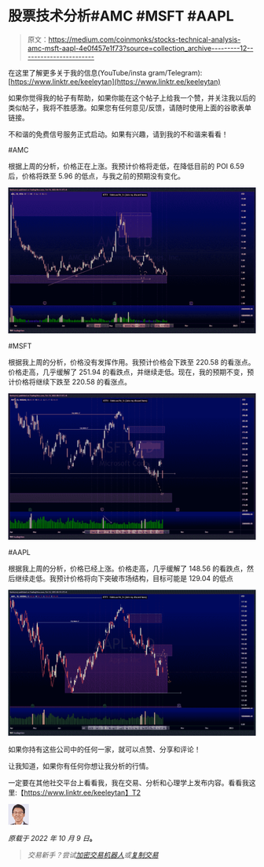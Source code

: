 # 股票技术分析#AMC #MSFT #AAPL

> 原文：<https://medium.com/coinmonks/stocks-technical-analysis-amc-msft-aapl-4e0f457e1f73?source=collection_archive---------12----------------------->

在这里了解更多关于我的信息(YouTube/insta gram/Telegram):[https://www.linktr.ee/keeleytan](https://www.linktr.ee/keeleytan)

如果你觉得我的帖子有帮助，如果你能在这个帖子上给我一个赞，并关注我以后的类似帖子，我将不胜感激。如果您有任何意见/反馈，请随时使用上面的谷歌表单链接。

不和谐的免费信号服务正式启动。如果有兴趣，请到我的不和谐来看看！

#AMC

根据上周的分析，价格正在上涨。我预计价格将走低，在降低目前的 POI 6.59 后，价格将跌至 5.96 的低点，与我之前的预期没有变化。

![](img/7fbbf380db03072b1016d2f307b8fb00.png)

#MSFT

根据我上周的分析，价格没有发挥作用。我预计价格会下跌至 220.58 的看涨点。价格走高，几乎缓解了 251.94 的看跌点，并继续走低。现在，我的预期不变，预计价格将继续下跌至 220.58 的看涨点。

![](img/368caaa7499c17074a3ea998bcf0d55e.png)

#AAPL

根据我上周的分析，价格已经上涨。价格走高，几乎缓解了 148.56 的看跌点，然后继续走低。我预计价格将向下突破市场结构，目标可能是 129.04 的低点

![](img/b22dde84137903d973c4e60d4b256713.png)

如果你持有这些公司中的任何一家，就可以点赞、分享和评论！

让我知道，如果你有任何你想让我分析的行情。

一定要在其他社交平台上看看我，我在交易、分析和心理学上发布内容。看看我这里:【https://www.linktr.ee/keeleytan】T2

![](img/5624c658dc1f1b75e90e7069c46836cc.png)

*原载于 2022 年 10 月 9 日*[](https://2minutesliteracy.wordpress.com/2022/10/10/stocks-technical-analysis-amc-msft-aapl/)**。**

> *交易新手？尝试[加密交易机器人](/coinmonks/crypto-trading-bot-c2ffce8acb2a)或[复制交易](/coinmonks/top-10-crypto-copy-trading-platforms-for-beginners-d0c37c7d698c)*